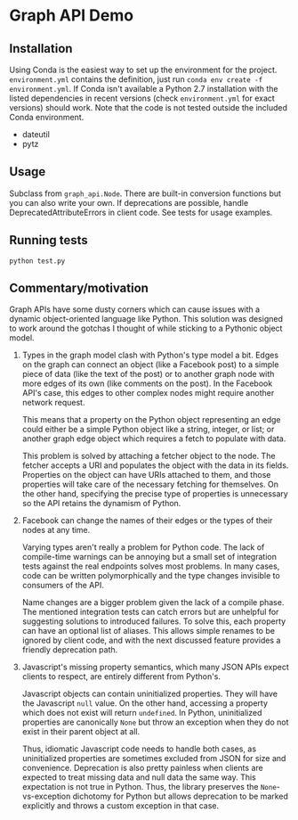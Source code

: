 Graph API Demo
==============

Installation
------------

Using Conda is the easiest way to set up the environment for the
project. `environment.yml` contains the definition, just run `conda env create
-f environment.yml`. If Conda isn't available a Python 2.7 installation with
the listed dependencies in recent versions (check `environment.yml` for exact
versions) should work. Note that the code is not tested outside the included
Conda environment.

- dateutil
- pytz

Usage
-----

Subclass from `graph_api.Node`. There are built-in conversion functions but
you can also write your own. If deprecations are possible, handle
DeprecatedAttributeErrors in client code. See tests for usage examples.

Running tests
-------------

`python test.py`

Commentary/motivation
---------------------

Graph APIs have some dusty corners which can cause issues with a dynamic
object-oriented language like Python. This solution was designed to work around
the gotchas I thought of while sticking to a Pythonic object model.

1. Types in the graph model clash with Python's type model a bit. Edges on the
   graph can connect an object (like a Facebook post) to a simple piece of data
   (like the text of the post) or to another graph node with more edges of its
   own (like comments on the post). In the Facebook API's case, this edges to
   other complex nodes might require another network request.

   This means that a property on the Python object representing an edge could
   either be a simple Python object like a string, integer, or list; or another
   graph edge object which requires a fetch to populate with data.

   This problem is solved by attaching a fetcher object to the node. The
   fetcher accepts a URI and populates the object with the data in its
   fields. Properties on the object can have URIs attached to them, and those
   properties will take care of the necessary fetching for themselves. On the
   other hand, specifying the precise type of properties is unnecessary so the
   API retains the dynamism of Python.

2. Facebook can change the names of their edges or the types of their nodes at
   any time.

   Varying types aren't really a problem for Python code. The lack of
   compile-time warnings can be annoying but a small set of integration tests
   against the real endpoints solves most problems. In many cases, code can be
   written polymorphically and the type changes invisible to consumers of the
   API.

   Name changes are a bigger problem given the lack of a compile phase. The
   mentioned integration tests can catch errors but are unhelpful for
   suggesting solutions to introduced failures. To solve this, each property
   can have an optional list of aliases. This allows simple renames to be
   ignored by client code, and with the next discussed feature provides a
   friendly deprecation path.

3. Javascript's missing property semantics, which many JSON APIs expect clients
   to respect, are entirely different from Python's.

   Javascript objects can contain uninitialized properties. They will have the
   Javascript `null` value. On the other hand, accessing a property which does
   not exist will return `undefined`. In Python, uninitialized properties are
   canonically `None` but throw an exception when they do not exist in their
   parent object at all.

   Thus, idiomatic Javascript code needs to handle both cases, as
   uninitialized properties are sometimes excluded from JSON for size and
   convenience. Deprecation is also pretty painless when clients are expected
   to treat missing data and null data the same way. This expectation is not
   true in Python. Thus, the library preserves the `None`-vs-exception
   dichotomy for Python but allows deprecation to be marked explicitly and
   throws a custom exception in that case.
